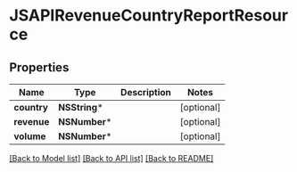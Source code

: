 # JSAPIRevenueCountryReportResource

## Properties
Name | Type | Description | Notes
------------ | ------------- | ------------- | -------------
**country** | **NSString*** |  | [optional] 
**revenue** | **NSNumber*** |  | [optional] 
**volume** | **NSNumber*** |  | [optional] 

[[Back to Model list]](../README.md#documentation-for-models) [[Back to API list]](../README.md#documentation-for-api-endpoints) [[Back to README]](../README.md)


